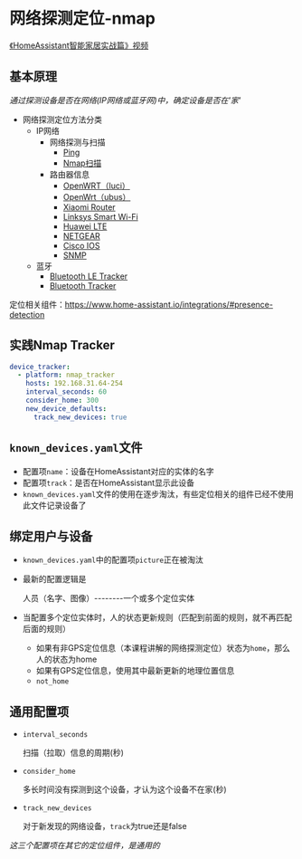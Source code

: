 # 网络探测定位-nmap

[《HomeAssistant智能家居实战篇》视频](https://study.163.com/course/courseLearn.htm?courseId=1006189053&share=2&shareId=400000000624093#/learn/video?lessonId=1282337216&courseId=1006189053)

## 基本原理

*通过探测设备是否在网络(IP网络或蓝牙网)中，确定设备是否在'家'*

- 网络探测定位方法分类
    + IP网络
        * 网络探测与扫描
            - [Ping](https://www.home-assistant.io/integrations/ping/)
            - [Nmap扫描](https://www.home-assistant.io/integrations/nmap_tracker/)
        * 路由器信息
            - [OpenWRT（luci）](https://www.home-assistant.io/integrations/luci/)
            - [OpenWrt（ubus）](https://www.home-assistant.io/integrations/ubus/)
            - [Xiaomi Router](https://www.home-assistant.io/integrations/device_tracker.xiaomi/)
            - [Linksys Smart Wi-Fi](https://www.home-assistant.io/integrations/linksys_smart/)
            - [Huawei LTE](https://www.home-assistant.io/integrations/huawei_lte/)
            - [NETGEAR](https://www.home-assistant.io/integrations/netgear/)
            - [Cisco IOS](https://www.home-assistant.io/integrations/cisco_ios/)
            - [SNMP](https://www.home-assistant.io/integrations/snmp/)
    + 蓝牙
        * [Bluetooth LE Tracker](https://www.home-assistant.io/integrations/bluetooth_le_tracker/)
        * [Bluetooth Tracker](https://www.home-assistant.io/integrations/bluetooth_tracker/)

定位相关组件：https://www.home-assistant.io/integrations/#presence-detection

## 实践Nmap Tracker

```yaml
device_tracker:
  - platform: nmap_tracker
    hosts: 192.168.31.64-254
    interval_seconds: 60
    consider_home: 300
    new_device_defaults:
      track_new_devices: true
```

## `known_devices.yaml`文件

- 配置项`name`：设备在HomeAssistant对应的实体的名字
- 配置项`track`：是否在HomeAssistant显示此设备
- `known_devices.yaml`文件的使用在逐步淘汰，有些定位相关的组件已经不使用此文件记录设备了

## 绑定用户与设备

- `known_devices.yaml`中的配置项`picture`正在被淘汰
- 最新的配置逻辑是

    人员（名字、图像）--------一个或多个定位实体

- 当配置多个定位实体时，人的状态更新规则（匹配到前面的规则，就不再匹配后面的规则）
    + 如果有非GPS定位信息（本课程讲解的网络探测定位）状态为`home`，那么人的状态为home
    + 如果有GPS定位信息，使用其中最新更新的地理位置信息
    + `not_home`

## 通用配置项

- `interval_seconds`

    扫描（拉取）信息的周期(秒)

- `consider_home`

    多长时间没有探测到这个设备，才认为这个设备不在家(秒)

- `track_new_devices`

    对于新发现的网络设备，`track`为true还是false

*这三个配置项在其它的定位组件，是通用的*


